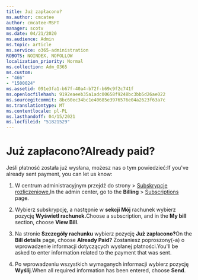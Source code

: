 ```yaml
---
title: Już zapłacono?
ms.author: cmcatee
author: cmcatee-MSFT
manager: scotv
ms.date: 04/21/2020
ms.audience: Admin
ms.topic: article
ms.service: o365-administration
ROBOTS: NOINDEX, NOFOLLOW
localization_priority: Normal
ms.collection: Adm_O365
ms.custom:
- "466"
- "1500024"
ms.assetid: 091e3fa1-b67f-40a4-b72f-b69c9f2c741f
ms.openlocfilehash: 9192eaeeb35a1adc00658f9248bc3bb5d26ae022
ms.sourcegitcommit: 8bc60ec34bc1e40685e3976576e04a2623f63a7c
ms.translationtype: MT
ms.contentlocale: pl-PL
ms.lasthandoff: 04/15/2021
ms.locfileid: "51821529"
---
```

# <a name="already-paid"></a><span data-ttu-id="d13cd-102">Już zapłacono?</span><span class="sxs-lookup"><span data-stu-id="d13cd-102">Already paid?</span></span>

<span data-ttu-id="d13cd-103">Jeśli płatność została już wysłana, możesz nas o tym powiedzieć:</span><span class="sxs-lookup"><span data-stu-id="d13cd-103">If you've already sent payment, you can let us know:</span></span>
  
1. <span data-ttu-id="d13cd-104">W centrum administracyjnym przejdź  do strony \> [Subskrypcje rozliczeniowe.](https://go.microsoft.com/fwlink/p/?linkid=842054)</span><span class="sxs-lookup"><span data-stu-id="d13cd-104">In the admin center, go to the **Billing** \> [Subscriptions](https://go.microsoft.com/fwlink/p/?linkid=842054) page.</span></span>

2. <span data-ttu-id="d13cd-105">Wybierz subskrypcję, a następnie w **sekcji Mój** rachunek wybierz pozycję **Wyświetl rachunek.**</span><span class="sxs-lookup"><span data-stu-id="d13cd-105">Choose a subscription, and in the **My bill** section, choose **View Bill**.</span></span>

3. <span data-ttu-id="d13cd-106">Na stronie **Szczegóły rachunku** wybierz pozycję **Już zapłacono?**</span><span class="sxs-lookup"><span data-stu-id="d13cd-106">On the **Bill details** page, choose **Already Paid?**</span></span> <span data-ttu-id="d13cd-107">Zostaniesz poproszony(-a) o wprowadzenie informacji dotyczących wysłanej płatności.</span><span class="sxs-lookup"><span data-stu-id="d13cd-107">You'll be asked to enter information related to the payment that was sent.</span></span>

4. <span data-ttu-id="d13cd-108">Po wprowadzeniu wszystkich wymaganych informacji wybierz pozycję **Wyślij**.</span><span class="sxs-lookup"><span data-stu-id="d13cd-108">When all required information has been entered, choose **Send**.</span></span>